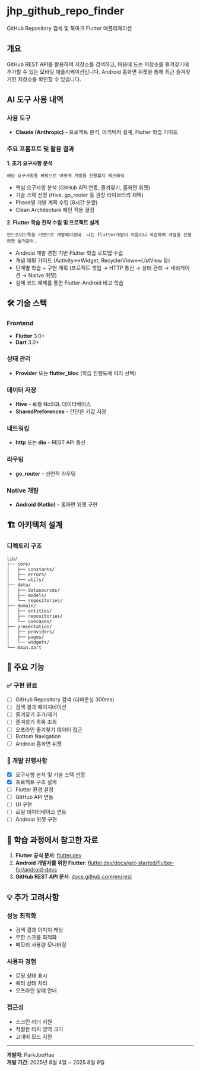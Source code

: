 # jhp_github_repo_finder

GitHub Repository 검색 및 북마크 Flutter 애플리케이션

## 개요

GitHub REST API를 활용하여 저장소를 검색하고, 마음에 드는 저장소를 즐겨찾기에 추가할 수 있는 모바일 애플리케이션입니다. Android 홈화면 위젯을 통해 최근 즐겨찾기한 저장소를 확인할 수 있습니다.

## AI 도구 사용 내역

### 사용 도구
- **Claude (Anthropic)** - 프로젝트 분석, 아키텍처 설계, Flutter 학습 가이드

### 주요 프롬프트 및 활용 결과

**1. 초기 요구사항 분석**
```
해당 요구사항을 바탕으로 어떻게 개발을 진행할지 체크해줘
```
- 핵심 요구사항 분석 (GitHub API 연동, 즐겨찾기, 홈화면 위젯)
- 기술 스택 선정 (Hive, go_router 등 권장 라이브러리 채택)
- Phase별 개발 계획 수립 (8시간 분할)
- Clean Architecture 패턴 적용 결정

**2. Flutter 학습 전략 수립 및 프로젝트 설계**
```
안드로이드쪽을 기반으로 개발해야겠네. 나는 flutter개발이 처음이니 학습하며 개발을 진행하면 될거같아.
```
- Android 개발 경험 기반 Flutter 학습 로드맵 수립
- 개념 매핑 가이드 (Activity↔Widget, RecyclerView↔ListView 등)
- 단계별 학습 + 구현 계획 (프로젝트 셋업 → HTTP 통신 → 상태 관리 → 네비게이션 → Native 위젯)
- 실제 코드 예제를 통한 Flutter-Android 비교 학습

## 🛠 기술 스택

### Frontend
- **Flutter** 3.0+
- **Dart** 3.0+

### 상태 관리
- **Provider** 또는 **flutter_bloc** (학습 진행도에 따라 선택)

### 데이터 저장
- **Hive** - 로컬 NoSQL 데이터베이스
- **SharedPreferences** - 간단한 키값 저장

### 네트워킹
- **http** 또는 **dio** - REST API 통신

### 라우팅
- **go_router** - 선언적 라우팅

### Native 개발
- **Android (Kotlin)** - 홈화면 위젯 구현

## 🏗 아키텍처 설계

### 디렉토리 구조
```
lib/
├── core/
│   ├── constants/
│   ├── errors/
│   └── utils/
├── data/
│   ├── datasources/
│   ├── models/
│   └── repositories/
├── domain/
│   ├── entities/
│   ├── repositories/
│   └── usecases/
├── presentation/
│   ├── providers/
│   ├── pages/
│   └── widgets/
└── main.dart
```
## 📱 주요 기능

### ✅ 구현 완료
- [ ] GitHub Repository 검색 (디바운싱 300ms)
- [ ] 검색 결과 페이지네이션
- [ ] 즐겨찾기 추가/제거
- [ ] 즐겨찾기 목록 조회
- [ ] 오프라인 즐겨찾기 데이터 접근
- [ ] Bottom Navigation
- [ ] Android 홈화면 위젯

### 🔄 개발 진행사항
- [x] 요구사항 분석 및 기술 스택 선정
- [x] 프로젝트 구조 설계
- [ ] Flutter 환경 설정
- [ ] GitHub API 연동
- [ ] UI 구현
- [ ] 로컬 데이터베이스 연동
- [ ] Android 위젯 구현

## 📖 학습 과정에서 참고한 자료

1. **Flutter 공식 문서**: [flutter.dev](https://flutter.dev)
2. **Android 개발자를 위한 Flutter**: [flutter.dev/docs/get-started/flutter-for/android-devs](https://flutter.dev/docs/get-started/flutter-for/android-devs)
3. **GitHub REST API 문서**: [docs.github.com/en/rest](https://docs.github.com/en/rest)

## 💡 추가 고려사항

### 성능 최적화
- 검색 결과 이미지 캐싱
- 무한 스크롤 최적화
- 메모리 사용량 모니터링

### 사용자 경험
- 로딩 상태 표시
- 에러 상태 처리
- 오프라인 상태 안내

### 접근성
- 스크린 리더 지원
- 적절한 터치 영역 크기
- 고대비 모드 지원

---

**개발자**: ParkJooHae  
**개발 기간**: 2025년 8월 4일 ~ 2025 8월 9일
